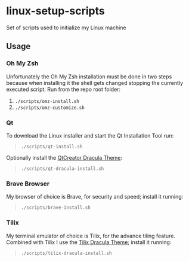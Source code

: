 # linux-setup-scripts

Set of scripts used to initialize my Linux machine

## Usage
### Oh My Zsh
Unfortunately the Oh My Zsh installation must be done in two steps because when installing it the shell gets changed stopping the currently executed script.
Run from the repo root folder:
1) `./scripts/omz-install.sh`
2) `./scripts/omz-customize.sh`

### Qt
To download the Linux installer and start the Qt Installation Tool run:
> `./scripts/qt-install.sh`

Optionally install the [QtCreator Dracula Theme](https://draculatheme.com/qtcreator):
> `./scripts/qt-dracula-install.sh`

### Brave Browser
My browser of choice is Brave, for security and speed; install it running:
> `./scripts/brave-install.sh`

### Tilix
My terminal emulator of choice is Tilix, for the advance tiling feature. Combined with Tilix I use the [Tilix Dracula Theme](https://draculatheme.com/tilix); install it running:
> `./scripts/tilix-dracula-install.sh`
